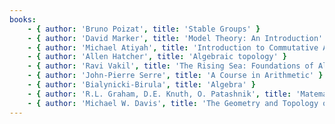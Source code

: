 ```yaml
---
books:
    - { author: 'Bruno Poizat', title: 'Stable Groups' }
    - { author: 'David Marker', title: 'Model Theory: An Introduction' }
    - { author: 'Michael Atiyah', title: 'Introduction to Commutative Algebra' }
    - { author: 'Allen Hatcher', title: 'Algebraic topology' }
    - { author: 'Ravi Vakil', title: 'The Rising Sea: Foundations of Algebraic Geometry' }
    - { author: 'John-Pierre Serre', title: 'A Course in Arithmetic' }
    - { author: 'Bialynicki-Birula', title: 'Algebra' }
    - { author: 'R.L. Graham, D.E. Knuth, O. Patashnik', title: 'Matematyka Konkretna' }
    - { author: 'Michael W. Davis', title: 'The Geometry and Topology of Coxeter Groups' }
---
```

